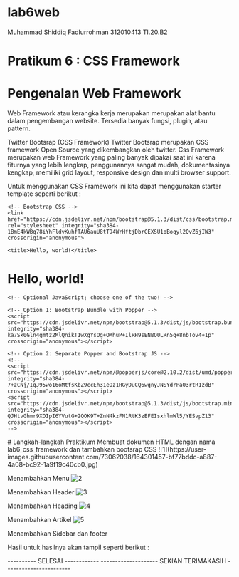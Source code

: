 # lab6web
Muhammad Shiddiq Fadlurrohman 
312010413
TI.20.B2

# Pratikum 6 : CSS Framework
# Pengenalan Web Framework
Web Framework atau kerangka kerja merupakan merupakan alat bantu dalam pengembangan website. Tersedia banyak fungsi, plugin, atau pattern.

Twitter Bootsrap (CSS Framework)
Twitter Bootsrap merupakan CSS framework Open Source yang dikembangkan oleh twitter. Css Framework merupakan web Framework yang paling banyak dipakai saat ini karena fiturnya yang lebih lengkap, penggunannya sangat mudah, dokumentasinya kengkap, memiliki grid layout, responsive design dan multi browser support.

Untuk menggunakan CSS Framework ini kita dapat menggunakan starter template seperti berikut :

<!doctype html>
<html lang="en">
  <head>
    <!-- Required meta tags -->
    <meta charset="utf-8">
    <meta name="viewport" content="width=device-width, initial-scale=1">

    <!-- Bootstrap CSS -->
    <link href="https://cdn.jsdelivr.net/npm/bootstrap@5.1.3/dist/css/bootstrap.min.css" rel="stylesheet" integrity="sha384-1BmE4kWBq78iYhFldvKuhfTAU6auU8tT94WrHftjDbrCEXSU1oBoqyl2QvZ6jIW3" crossorigin="anonymous">

    <title>Hello, world!</title>
  </head>
  <body>
    <h1>Hello, world!</h1>

    <!-- Optional JavaScript; choose one of the two! -->

    <!-- Option 1: Bootstrap Bundle with Popper -->
    <script src="https://cdn.jsdelivr.net/npm/bootstrap@5.1.3/dist/js/bootstrap.bundle.min.js" integrity="sha384-ka7Sk0Gln4gmtz2MlQnikT1wXgYsOg+OMhuP+IlRH9sENBO0LRn5q+8nbTov4+1p" crossorigin="anonymous"></script>

    <!-- Option 2: Separate Popper and Bootstrap JS -->
    <!--
    <script src="https://cdn.jsdelivr.net/npm/@popperjs/core@2.10.2/dist/umd/popper.min.js" integrity="sha384-7+zCNj/IqJ95wo16oMtfsKbZ9ccEh31eOz1HGyDuCQ6wgnyJNSYdrPa03rtR1zdB" crossorigin="anonymous"></script>
    <script src="https://cdn.jsdelivr.net/npm/bootstrap@5.1.3/dist/js/bootstrap.min.js" integrity="sha384-QJHtvGhmr9XOIpI6YVutG+2QOK9T+ZnN4kzFN1RtK3zEFEIsxhlmWl5/YESvpZ13" crossorigin="anonymous"></script>
    -->
  </body>
</html>
# Langkah-langkah Praktikum
Membuat dokumen HTML dengan nama lab6_css_framework dan tambahkan bootsrap CSS 
![1](https://user-images.githubusercontent.com/73062038/164301457-bf77bddc-a887-4a08-bc92-1a9f19c40cb0.jpg)

Menambahkan Menu 
![2](https://user-images.githubusercontent.com/73062038/164301473-eb31e618-f4a6-4bdb-af4a-3e16f728b93a.jpg)

Menambahkan Header 
![3](https://user-images.githubusercontent.com/73062038/164301492-cbfada00-da1e-49a6-ac47-29634c3e2bd5.jpg)

Menambahkan Heading 
![4](https://user-images.githubusercontent.com/73062038/164301517-43327ae1-17f2-4839-b2ee-5d9e5cf38b6f.jpg)

Menambahkan Artikel 
![5](https://user-images.githubusercontent.com/73062038/164301569-2aa9ef0e-0cee-481a-ada3-e62751699e81.jpg)

Menambahkan Sidebar dan footer 

Hasil
untuk hasilnya akan tampil seperti berikut :

---------- SELESAI ------------
-------------------- SEKIAN TERIMAKASIH -----------------------
